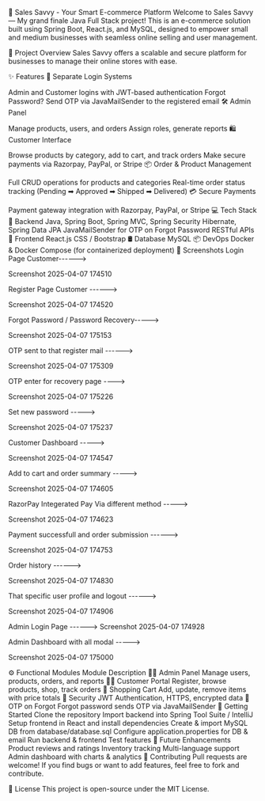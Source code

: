 🛒 Sales Savvy - Your Smart E-commerce Platform
Welcome to Sales Savvy — My grand finale Java Full Stack project!
This is an e-commerce solution built using Spring Boot, React.js, and MySQL, designed to empower small and medium businesses with seamless online selling and user management.

🚀 Project Overview
Sales Savvy offers a scalable and secure platform for businesses to manage their online stores with ease.

✨ Features
🔐 Separate Login Systems

Admin and Customer logins with JWT-based authentication
Forgot Password? Send OTP via JavaMailSender to the registered email
🛠️ Admin Panel

Manage products, users, and orders
Assign roles, generate reports
🛍️ Customer Interface

Browse products by category, add to cart, and track orders
Make secure payments via Razorpay, PayPal, or Stripe
📦 Order & Product Management

Full CRUD operations for products and categories
Real-time order status tracking (Pending ➡ Approved ➡ Shipped ➡ Delivered)
💳 Secure Payments

Payment gateway integration with Razorpay, PayPal, or Stripe
💻 Tech Stack
🔧 Backend
Java, Spring Boot, Spring MVC, Spring Security
Hibernate, Spring Data JPA
JavaMailSender for OTP on Forgot Password
RESTful APIs
🎨 Frontend
React.js
CSS / Bootstrap
🛢 Database
MySQL
📦 DevOps
Docker & Docker Compose (for containerized deployment)
📸 Screenshots
Login Page Customer------>

Screenshot 2025-04-07 174510

Register Page Customer ------>

Screenshot 2025-04-07 174520

Forgot Password / Password Recovery----->

Screenshot 2025-04-07 175153

OTP sent to that register mail ------>

Screenshot 2025-04-07 175309

OTP enter for recovery page ---->

Screenshot 2025-04-07 175226

Set new password ----->

Screenshot 2025-04-07 175237

Customer Dashboard ----->

Screenshot 2025-04-07 174547

Add to cart and order summary ----->

Screenshot 2025-04-07 174605

RazorPay Integerated Pay Via different method ----->

Screenshot 2025-04-07 174623

Payment successfull and order submission ------>

Screenshot 2025-04-07 174753

Order history ------>

Screenshot 2025-04-07 174830

That specific user profile and logout ------>

Screenshot 2025-04-07 174906

Admin Login Page ------>
Screenshot 2025-04-07 174928

Admin Dashboard with all modal ----->

Screenshot 2025-04-07 175000

⚙️ Functional Modules
Module	Description
🧑‍💼 Admin Panel	Manage users, products, orders, and reports
👨‍💻 Customer Portal	Register, browse products, shop, track orders
🛒 Shopping Cart	Add, update, remove items with price totals
🔐 Security	JWT Authentication, HTTPS, encrypted data
📧 OTP on Forgot	Forgot password sends OTP via JavaMailSender
🚚 Getting Started
Clone the repository
Import backend into Spring Tool Suite / IntelliJ
Setup frontend in React and install dependencies
Create & import MySQL DB from database/database.sql
Configure application.properties for DB & email
Run backend & frontend
Test features
📌 Future Enhancements
Product reviews and ratings
Inventory tracking
Multi-language support
Admin dashboard with charts & analytics
🤝 Contributing
Pull requests are welcome! If you find bugs or want to add features, feel free to fork and contribute.

📃 License
This project is open-source under the MIT License.

